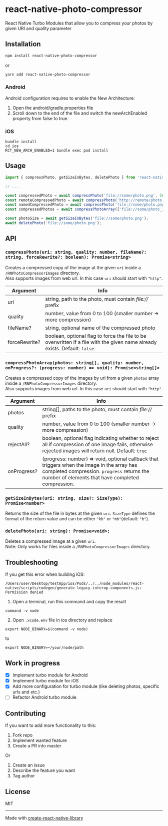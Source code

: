 # react-native-photo-compressor

React Native Turbo Modules that allow you to compress your photos by given URI and quality parameter

## Installation

```sh
npm install react-native-photo-compressor
```
or
```sh
yarn add react-native-photo-compressor
```

### Android

Android configuration requires to enable the New Architecture:

1. Open the android/gradle.properties file
2. Scroll down to the end of the file and switch the newArchEnabled property from false to true.

### iOS

```
bundle install
cd ios
RCT_NEW_ARCH_ENABLED=1 bundle exec pod install
```

## Usage

```js
import { compressPhoto, getSizeInBytes, deletePhoto } from 'react-native-photo-compressor';

// ...

const compressedPhoto = await compressPhoto('file://some/photo.png', 50);
const remoteCompressedPhoto = await compressPhoto('http://remote/photo.png', 50);
const namedCompressedPhoto = await compressPhoto('file://some/photo.png', 50, 'myFileName', true);
const compressedPhotos = await compressPhotoArray(['file://some/photo_1.png', 'file://some/photo_2.png'], 50);

const photoSize = await getSizeInBytes('file://some/photo.png');
await deletePhoto('file://some/photo.png');
```

## API

### ```compressPhoto(uri: string, quality: number, fileName?: string, forceRewrite?: boolean): Promise<string>```
Creates a compressed copy of the image at the given ```uri``` inside a ```/RNPhotoCompressorImages``` directory.</br>
Also supports images from web url. In this case ```uri``` should start with ```"http"```.

| Argument      | Info                                                                                                                          |
|---------------|-------------------------------------------------------------------------------------------------------------------------------|
| uri           | string, path to the photo, must contain *file://* prefix                                                                      |
| quality       | number, value from 0 to 100 (smaller number -> more compression)                                                              |
| fileName?     | string, optional name of the compressed photo                                                                                 |
| forceRewrite? | boolean, optional flag to force the file to be overwritten if a file with the given name already exists. Default: ```false``` |

### ```compressPhotoArray(photos: string[], quality: number, onProgress?: (progress: number) => void): Promise<string[]>```
Creates a compressed copy of the images by uri from a given ```photos``` array inside a ```/RNPhotoCompressorImages``` directory.</br>
Also supports images from web url. In this case ```uri``` should start with ```"http"```.

| Argument    | Info                                                                                                                                                                                              |
|-------------|---------------------------------------------------------------------------------------------------------------------------------------------------------------------------------------------------|
| photos      | string[], paths to the photo, must contain *file://* prefix                                                                                                                                       |
| quality     | number, value from 0 to 100 (smaller number -> more compression)                                                                                                                                  |
| rejectAll?  | boolean, optional flag indicating whether to reject all if compression of one image fails, otherwise rejected images will return null. Default: ```true```                                        |
| onProgress? | (progress: number) => void, optional callback that triggers when the image in the array has completed compression. ```progress``` returns the number of elements that have completed compression. |

### ```getSizeInBytes(uri: string, size?: SizeType): Promise<number>```
Returns the size of the file in bytes at the given ```uri```.
```SizeType``` defines the format of the return value and can be either ```"kb"``` or ```"mb"```(default: ```"b"```).

### ```deletePhoto(uri: string): Promise<void>;```
Deletes a compressed image at a given ```uri```.</br>
Note: Only works for files inside a ```/RNPhotoCompressorImages``` directory.


## Troubleshooting

If you get this error when building iOS:
```
/Users/user/Desktop/testApp/ios/Pods/../../node_modules/react-native/scripts/codegen/generate-legacy-interop-components.js: Permission denied
```
1. Open a terminal, run this command and copy the result
```
command -v node
```
2. Open ```.xcode.env``` file in ios directory and replace
```
export NODE_BINARY=$(command -v node)
```
to
```
export NODE_BINARY=~/your/node/path
```

## Work in progress

- [x] Implement turbo module for Android
- [x] Implement turbo module for iOS
- [x] Add more configuration for turbo module (like deleting photos, specific urls and etc.)
- [ ] Refactor Android turbo module

## Contributing

If you want to add more functionality to this:
1. Fork repo
2. Implement wanted feature
3. Create a PR into master

Or
1. Create an issue
2. Describe the feature you want
3. Tag author

## License

MIT

---

Made with [create-react-native-library](https://github.com/callstack/react-native-builder-bob)
